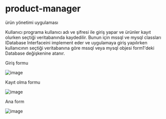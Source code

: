 # product-manager

ürün yönetimi uygulaması

Kullanıcı programa kullanıcı adı ve şifresi ile giriş yapar ve ürünler kayıt olurken seçtiği veritabanında kaydedilir.
Bunun için mssql ve mysql classları IDatabase Interfaceini implement eder ve uygulamaya giriş yapılırken kullanıcının seçtiği veritabanına göre mssql veya mysql
objesi form1'deki Database değişkenine atanır.

Giriş formu

![image](https://user-images.githubusercontent.com/83539202/164318879-149c717e-4d87-4589-9530-1d0c8ed8d639.png)

Kayıt olma formu

![image](https://user-images.githubusercontent.com/83539202/164318937-71036f52-0f14-4131-b7a7-133ce4353934.png)

Ana form

![image](https://user-images.githubusercontent.com/83539202/164319246-31b38720-e9ca-4b2d-9096-9185fda87ce3.png)

